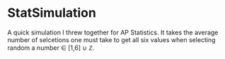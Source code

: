 # StatSimulation


A quick simulation I threw together for AP Statistics. It takes the average number of selcetions one must take to get all six values when selecting random a number ∈ [1,6] ∪ ℤ.
